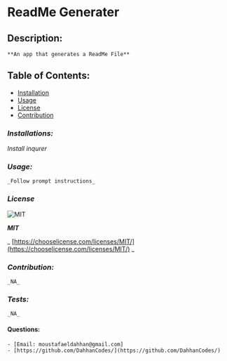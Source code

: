 
  # **ReadMe Generater**

  ## **Description:**
    **An app that generates a ReadMe File**

  ## Table of Contents:
   - [Installation](#installion)
   - [Usage](#usage)
   - [License](#license)
   - [Contribution](#contribution)

  ### *Installations:*

  _Install inqurer_

  ### *Usage:*

    _Follow prompt instructions_

  ### *License*

   
  
  ![MIT](https://img.shields.io/badge/license-MIT-green)
  
  
  ***MIT***

  _
  [https://chooselicense.com/licenses/MIT/](https://chooselicense.com/licenses/MIT/)
  _

  
  
  ### *Contribution:*
   
    _NA_

  ### *Tests:*

    _NA_

  #### Questions:
    - [Email: moustafaeldahhan@gmail.com]
    - [https://github.com/DahhanCodes/](https://github.com/DahhanCodes/)

